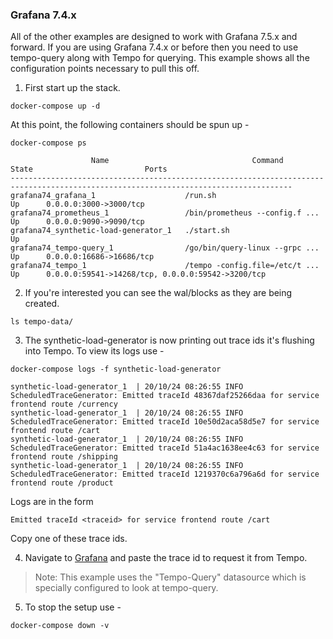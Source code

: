 ### Grafana 7.4.x

All of the other examples are designed to work with Grafana 7.5.x and forward. If you are using Grafana 7.4.x or before then you need
to use tempo-query along with Tempo for querying. This example shows all the configuration points necessary
to pull this off.

1. First start up the stack.

```console
docker-compose up -d
```

At this point, the following containers should be spun up -

```console
docker-compose ps
```

```
                  Name                                Command               State                         Ports
-------------------------------------------------------------------------------------------------------------------------------------
grafana74_grafana_1                    /run.sh                          Up      0.0.0.0:3000->3000/tcp
grafana74_prometheus_1                 /bin/prometheus --config.f ...   Up      0.0.0.0:9090->9090/tcp
grafana74_synthetic-load-generator_1   ./start.sh                       Up
grafana74_tempo-query_1                /go/bin/query-linux --grpc ...   Up      0.0.0.0:16686->16686/tcp
grafana74_tempo_1                      /tempo -config.file=/etc/t ...   Up      0.0.0.0:59541->14268/tcp, 0.0.0.0:59542->3200/tcp
```

2. If you're interested you can see the wal/blocks as they are being created.

```console
ls tempo-data/
```

3. The synthetic-load-generator is now printing out trace ids it's flushing into Tempo. To view its logs use -

```console
docker-compose logs -f synthetic-load-generator
```

```
synthetic-load-generator_1  | 20/10/24 08:26:55 INFO ScheduledTraceGenerator: Emitted traceId 48367daf25266daa for service frontend route /currency
synthetic-load-generator_1  | 20/10/24 08:26:55 INFO ScheduledTraceGenerator: Emitted traceId 10e50d2aca58d5e7 for service frontend route /cart
synthetic-load-generator_1  | 20/10/24 08:26:55 INFO ScheduledTraceGenerator: Emitted traceId 51a4ac1638ee4c63 for service frontend route /shipping
synthetic-load-generator_1  | 20/10/24 08:26:55 INFO ScheduledTraceGenerator: Emitted traceId 1219370c6a796a6d for service frontend route /product
```

Logs are in the form

```
Emitted traceId <traceid> for service frontend route /cart
```

Copy one of these trace ids.

4. Navigate to [Grafana](http://localhost:3000/explore) and paste the trace id to request it from Tempo.

> Note: This example uses the "Tempo-Query" datasource which is specially configured to look at tempo-query.

5. To stop the setup use -

```console
docker-compose down -v
```
